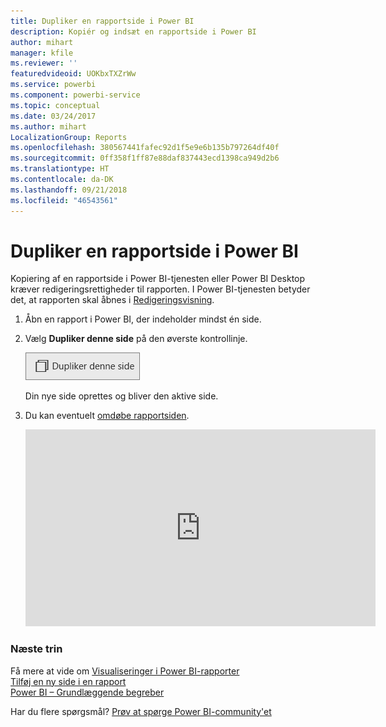 ```yaml
---
title: Dupliker en rapportside i Power BI
description: Kopiér og indsæt en rapportside i Power BI
author: mihart
manager: kfile
ms.reviewer: ''
featuredvideoid: UOKbxTXZrWw
ms.service: powerbi
ms.component: powerbi-service
ms.topic: conceptual
ms.date: 03/24/2017
ms.author: mihart
LocalizationGroup: Reports
ms.openlocfilehash: 380567441fafec92d1f5e9e6b135b797264df40f
ms.sourcegitcommit: 0ff358f1ff87e88daf837443ecd1398ca949d2b6
ms.translationtype: HT
ms.contentlocale: da-DK
ms.lasthandoff: 09/21/2018
ms.locfileid: "46543561"
---
```

# <a name="duplicate-a-report-page-in-power-bi"></a>Dupliker en rapportside i Power BI
Kopiering af en rapportside i Power BI-tjenesten eller Power BI Desktop kræver redigeringsrettigheder til rapporten. I Power BI-tjenesten betyder det, at rapporten skal åbnes i [Redigeringsvisning](consumer/end-user-reading-view.md). 


1. Åbn en rapport i Power BI, der indeholder mindst én side. 

2. Vælg **Dupliker denne side** på den øverste kontrollinje.
   
   ![](media/power-bi-report-copy-paste-page/pbi_duplicate_new.png)
   
   Din nye side oprettes og bliver den aktive side.
3. Du kan eventuelt [omdøbe rapportsiden](service-rename.md).
   
   <iframe width="560" height="315" src="https://www.youtube.com/embed/UOKbxTXZrWw?list=PL1N57mwBHtN0JFoKSR0n-tBkUJHeMP2cP" frameborder="0" allowfullscreen></iframe>

### <a name="next-steps"></a>Næste trin
Få mere at vide om [Visualiseringer i Power BI-rapporter](visuals/power-bi-report-visualizations.md)    
[Tilføj en ny side i en rapport](power-bi-report-add-page.md)    
[Power BI – Grundlæggende begreber](consumer/end-user-basic-concepts.md)    

Har du flere spørgsmål? [Prøv at spørge Power BI-community'et](http://community.powerbi.com/)

